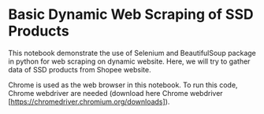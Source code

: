 # Basic Dynamic Web Scraping of SSD Products

This notebook demonstrate the use of Selenium and BeautifulSoup package in python for web scraping on dynamic website. Here, we will try to gather data of SSD products from Shopee website. 

Chrome is used as the web browser in this notebook. To run this code, Chrome webdriver are needed (download here Chrome webdriver [https://chromedriver.chromium.org/downloads]).
